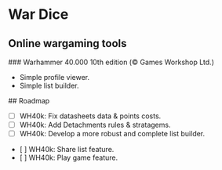 # War Dice

## Online wargaming tools

### Warhammer 40.000 10th edition (© Games Workshop Ltd.)

* Simple profile viewer.
* Simple list builder.

## Roadmap

* [ ] WH40k: Fix datasheets data & points costs.
* [ ] WH40k: Add Detachments rules & stratagems.
* [ ] WH40k: Develop a more robust and complete list builder.
* [ ] WH40k: Share list feature.
* [ ] WH40k: Play game feature.
